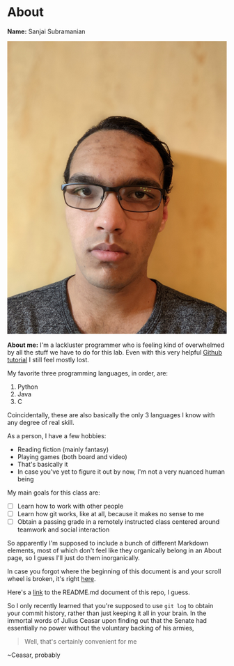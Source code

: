 # About

**Name:** Sanjai Subramanian

![A super attractive picture of me](/Headshot.jpg "Please don't look for too long, it might be contagious")

**About me:** I'm a lackluster programmer who is feeling kind of overwhelmed by all the stuff we have to do for this lab.
Even with this very helpful [Github tutorial](https://github.com/bzdgn/git-tutorial) I still feel mostly lost.

My favorite three programming languages, in order, are:

1) Python
2) Java
3) C

Coincidentally, these are also basically the only 3 languages I know with any degree of real skill.

As a person, I have a few hobbies:

- Reading fiction (mainly fantasy)
- Playing games (both board and video)
- That's basically it
- In case you've yet to figure it out by now, I'm not a very nuanced human being

My main goals for this class are:

- [ ] Learn how to work with other people
- [ ] Learn how git works, like at all, because it makes no sense to me
- [ ] Obtain a passing grade in a remotely instructed class centered around teamwork and social interaction

So apparently I'm supposed to include a bunch of different Markdown elements, most of which don't feel like they organically belong in an About page, so I guess I'll just do them inorganically.

In case you forgot where the beginning of this document is and your scroll wheel is broken, it's right [here](https://github.com/s8subram/CSE-110-Lab-1/new/main#about).

Here's a [link](README.md) to the README.md document of this repo, I guess.

So I only recently learned that you're supposed to use `git log` to obtain your commit history, rather than just keeping it all in your brain. 
In the immortal words of Julius Ceasar upon finding out that the Senate had essentially no power without the voluntary backing of his armies,
> Well, that's certainly convenient for me

~Ceasar, probably
